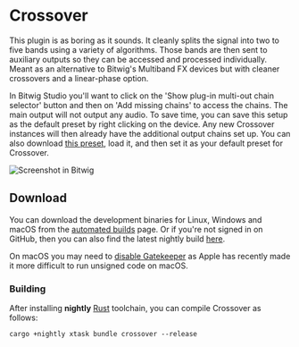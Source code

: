 # Crossover

This plugin is as boring as it sounds. It cleanly splits the signal into two to
five bands using a variety of algorithms. Those bands are then sent to auxiliary
outputs so they can be accessed and processed individually. Meant as an
alternative to Bitwig's Multiband FX devices but with cleaner crossovers and a
linear-phase option.

In Bitwig Studio you'll want to click on the 'Show plug-in multi-out chain
selector' button and then on 'Add missing chains' to access the chains. The main
output will not output any audio. To save time, you can save this setup as the
default preset by right clicking on the device. Any new Crossover instances will
then already have the additional output chains set up. You can also download
[this
preset](https://cdn.discordapp.com/attachments/786996796400336947/1060581719293579344/Crossover_setup.bwpreset),
load it, and then set it as your default preset for Crossover.

<!-- Screenshots and other binary assets aren't in this repo as that would add bloat to NIH-plug checkouts -->

![Screenshot in Bitwig](https://i.imgur.com/hrn9uhR.png)

## Download

You can download the development binaries for Linux, Windows and macOS from the
[automated
builds](https://github.com/robbert-vdh/nih-plug/actions/workflows/build.yml?query=branch%3Amaster)
page. Or if you're not signed in on GitHub, then you can also find the latest nightly
build [here](https://nightly.link/robbert-vdh/nih-plug/workflows/build/master).

On macOS you may need to [disable
Gatekeeper](https://disable-gatekeeper.github.io/) as Apple has recently made it
more difficult to run unsigned code on macOS.

### Building

After installing **nightly** [Rust](https://rustup.rs/) toolchain, you can
compile Crossover as follows:

```shell
cargo +nightly xtask bundle crossover --release
```
